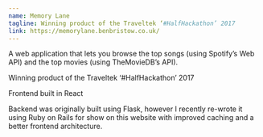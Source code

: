 ```yaml
---
name: Memory Lane
tagline: Winning product of the Traveltek ‘#HalfHackathon’ 2017
link: https://memorylane.benbristow.co.uk/
---
```


A web application that lets you browse the top songs (using Spotify’s Web API) and the top movies (using TheMovieDB’s API).

Winning product of the Traveltek ‘#HalfHackathon’ 2017

Frontend built in React

Backend was originally built using Flask, however I recently re-wrote it using Ruby on Rails for show on this website with improved caching and a better frontend architecture.
